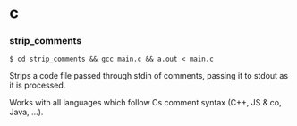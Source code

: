# c

### strip_comments

```
$ cd strip_comments && gcc main.c && a.out < main.c
```

Strips a code file passed through stdin of comments, passing it to stdout as it is processed.

Works with all languages which follow Cs comment syntax (C++, JS & co, Java, ...).